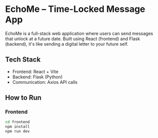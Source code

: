 # EchoMe – Time-Locked Message App

EchoMe is a full-stack web application where users can send messages that unlock at a future date. Built using React (frontend) and Flask (backend), it's like sending a digital letter to your future self.

## Tech Stack

- Frontend: React + Vite
- Backend: Flask (Python)
- Communication: Axios API calls

## How to Run

### Frontend
```bash
cd frontend
npm install
npm run dev
